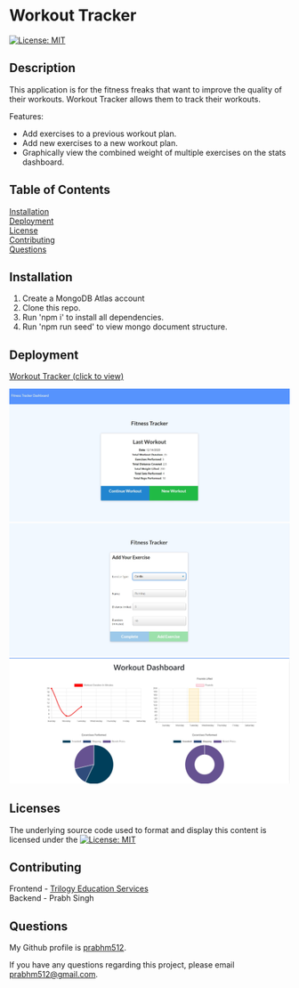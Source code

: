 # Workout Tracker

[![License: MIT](https://img.shields.io/badge/License-MIT-yellow.svg)](https://opensource.org/licenses/MIT)
            
## Description

This application is for the fitness freaks that want to improve the quality of their workouts. Workout Tracker allows them to track their workouts. 

Features: 
* Add exercises to a previous workout plan.
* Add new exercises to a new workout plan.
* Graphically view the combined weight of multiple exercises on the stats dashboard.
 

## Table of Contents

[Installation](#installation)  
[Deployment](#deployment)  
[License](#licenses)  
[Contributing](#contributing)                                                               
[Questions](#questions) 

## Installation

1. Create a MongoDB Atlas account
2. Clone this repo.
3. Run 'npm i' to install all dependencies.
4. Run 'npm run seed' to view mongo document structure.

## Deployment

<a href="https://ps-workout-tracker.herokuapp.com/"> Workout Tracker (click to view)</a>

<img src="./assets/home.jpg">             
<img src="./assets/addExercise.jpg">                
<img src="./assets/stats.jpg">               

## Licenses

The underlying source code used to format and display this content is licensed under the [![License: MIT](https://img.shields.io/badge/License-MIT-yellow.svg)](https://opensource.org/licenses/MIT)

## Contributing

Frontend - <a href="https://www.trilogyed.com/">Trilogy Education Services</a>                 
Backend - Prabh Singh

## Questions 

My Github profile is <a href="https://github.com/prabhm512">prabhm512</a>.

If you have any questions regarding this project, please email prabhm512@gmail.com.
